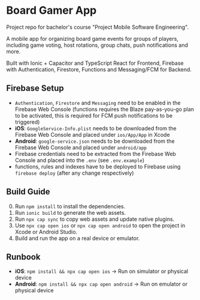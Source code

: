 # Board Gamer App

Project repo for bachelor's course "Project Mobile Software Engineering".

A mobile app for organizing board game events for groups of players, including game voting, host rotations, group chats, push notifications and more.

Built with Ionic + Capacitor and TypeScript React for Frontend, Firebase with Authentication, Firestore, Functions and Messaging/FCM for Backend.

## Firebase Setup

- `Authentication`, `Firestore` and `Messaging` need to be enabled in the Firebase Web Console (functions requires the Blaze pay-as-you-go plan to be activated, this is required for FCM push notifications to be triggered)
- **iOS**: `GoogleService-Info.plist` needs to be downloaded from the Firebase Web Console and placed under `ios/App/App` in Xcode
- **Android**: `google-service.json` needs to be downloaded from the Firebase Web Console and placed under `android/app`
- Firebase credentials need to be extracted from the Firebase Web Console and placed into the `.env` (see `.env.example`)
- functions, rules and indexes have to be deployed to Firebase using `firebase deploy` (after any change respectively)

## Build Guide

0. Run `npm install` to install the dependencies.
1. Run `ionic build` to generate the web assets.
2. Run `npx cap sync` to copy web assets and update native plugins.
3. Use `npx cap open ios` or `npx cap open android` to open the project in Xcode or Android Studio.
4. Build and run the app on a real device or emulator.

## Runbook

- **iOS**: `npm install && npx cap open ios` -> Run on simulator or physical device
- **Android**: `npm install && npx cap open android` -> Run on emulator or physical device